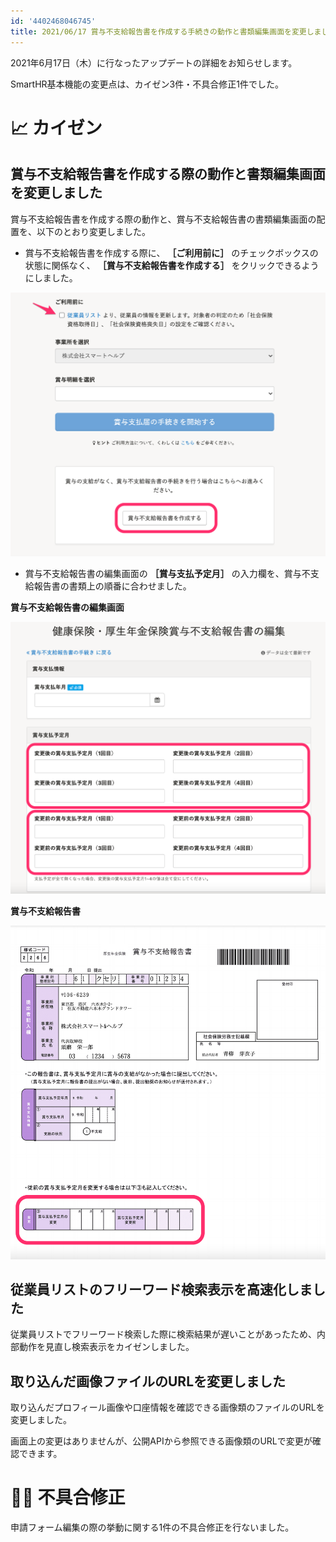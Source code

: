 ```yaml
---
id: '4402468046745'
title: 2021/06/17 賞与不支給報告書を作成する手続きの動作と書類編集画面を変更しました 他3件
---
```

2021年6月17日（木）に行なったアップデートの詳細をお知らせします。

SmartHR基本機能の変更点は、カイゼン3件・不具合修正1件でした。

# 📈 カイゼン

## 賞与不支給報告書を作成する際の動作と書類編集画面を変更しました

賞与不支給報告書を作成する際の動作と、賞与不支給報告書の書類編集画面の配置を、以下のとおり変更しました。

- 賞与不支給報告書を作成する際に、 **［ご利用前に］** のチェックボックスの状態に関係なく、 **［賞与不支給報告書を作成する］** をクリックできるようにしました。

![](./__________2021-06-18_10_33_34.png)

- 賞与不支給報告書の編集画面の **［賞与支払予定月］** の入力欄を、賞与不支給報告書の書類上の順番に合わせました。

**賞与不支給報告書の編集画面**

![](./__________2021-06-18_10_46_21.png)

**賞与不支給報告書**

![](./__________2021-06-18_10_45_56.png)

## 従業員リストのフリーワード検索表示を高速化しました

従業員リストでフリーワード検索した際に検索結果が遅いことがあったため、内部動作を見直し検索表示をカイゼンしました。

## 取り込んだ画像ファイルのURLを変更しました

取り込んだプロフィール画像や口座情報を確認できる画像類のファイルのURLを変更しました。

画面上の変更はありませんが、公開APIから参照できる画像類のURLで変更が確認できます。

# 👨‍⚕️ 不具合修正

申請フォーム編集の際の挙動に関する1件の不具合修正を行ないました。
